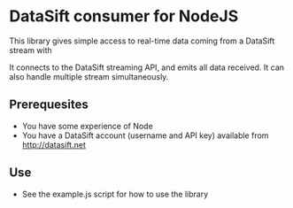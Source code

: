 # DataSift consumer for NodeJS

This library gives simple access to real-time data coming from a DataSift stream with

It connects to the DataSift streaming API, and emits all data received. It can also handle multiple stream simultaneously.

## Prerequesites
- You have some experience of Node
- You have a DataSift account (username and API key) available from http://datasift.net

## Use
- See the example.js script for how to use the library
